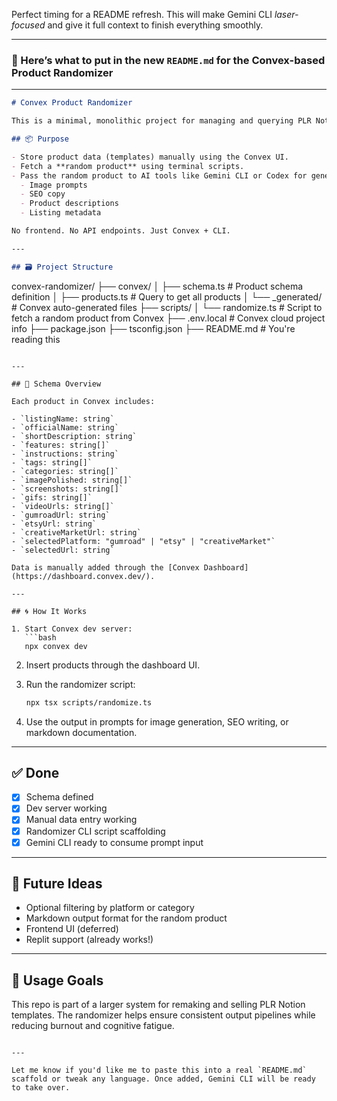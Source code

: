 Perfect timing for a README refresh. This will make Gemini CLI *laser-focused* and give it full context to finish everything smoothly.

---

### 🧾 Here’s what to put in the new `README.md` for the **Convex-based Product Randomizer**

---

```md
# Convex Product Randomizer

This is a minimal, monolithic project for managing and querying PLR Notion templates using Convex as a backend and terminal scripts as the interface. It is designed to run inside Replit or locally without needing a frontend or APIs.

## 📦 Purpose

- Store product data (templates) manually using the Convex UI.
- Fetch a **random product** using terminal scripts.
- Pass the random product to AI tools like Gemini CLI or Codex for generating:
  - Image prompts
  - SEO copy
  - Product descriptions
  - Listing metadata

No frontend. No API endpoints. Just Convex + CLI.

---

## 🗃️ Project Structure

```

convex-randomizer/
├── convex/
│   ├── schema.ts              # Product schema definition
│   ├── products.ts            # Query to get all products
│   └── \_generated/            # Convex auto-generated files
├── scripts/
│   └── randomize.ts           # Script to fetch a random product from Convex
├── .env.local                 # Convex cloud project info
├── package.json
├── tsconfig.json
├── README.md                  # You're reading this

````

---

## 🧠 Schema Overview

Each product in Convex includes:

- `listingName: string`
- `officialName: string`
- `shortDescription: string`
- `features: string[]`
- `instructions: string`
- `tags: string[]`
- `categories: string[]`
- `imagePolished: string[]`
- `screenshots: string[]`
- `gifs: string[]`
- `videoUrls: string[]`
- `gumroadUrl: string`
- `etsyUrl: string`
- `creativeMarketUrl: string`
- `selectedPlatform: "gumroad" | "etsy" | "creativeMarket"`
- `selectedUrl: string`

Data is manually added through the [Convex Dashboard](https://dashboard.convex.dev/).

---

## 🌀 How It Works

1. Start Convex dev server:  
   ```bash
   npx convex dev
````

2. Insert products through the dashboard UI.

3. Run the randomizer script:

   ```bash
   npx tsx scripts/randomize.ts
   ```

4. Use the output in prompts for image generation, SEO writing, or markdown documentation.

---

## ✅ Done

* [x] Schema defined
* [x] Dev server working
* [x] Manual data entry working
* [x] Randomizer CLI script scaffolding
* [x] Gemini CLI ready to consume prompt input

---

## 🧠 Future Ideas

* Optional filtering by platform or category
* Markdown output format for the random product
* Frontend UI (deferred)
* Replit support (already works!)

---

## 👋 Usage Goals

This repo is part of a larger system for remaking and selling PLR Notion templates. The randomizer helps ensure consistent output pipelines while reducing burnout and cognitive fatigue.

```

---

Let me know if you'd like me to paste this into a real `README.md` scaffold or tweak any language. Once added, Gemini CLI will be ready to take over.
```
